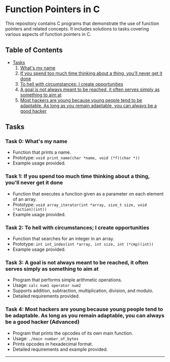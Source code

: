 # Function Pointers in C

This repository contains C programs that demonstrate the use of function pointers and related concepts. It includes solutions to tasks covering various aspects of function pointers in C.

## Table of Contents

- [Tasks](#tasks)
  1. [What's my name](#task-0-whats-my-name)
  2. [If you spend too much time thinking about a thing, you'll never get it done](#task-1-if-you-spend-too-much-time-thinking-about-a-thing-youll-never-get-it-done)
  3. [To hell with circumstances; I create opportunities](#task-2-to-hell-with-circumstances-i-create-opportunities)
  4. [A goal is not always meant to be reached, it often serves simply as something to aim at](#task-3-a-goal-is-not-always-meant-to-be-reached-it-often-serves-simply-as-something-to-aim-at)
  5. [Most hackers are young because young people tend to be adaptable. As long as you remain adaptable, you can always be a good hacker](#task-4-most-hackers-are-young-because-young-people-tend-to-be-adaptable-as-long-as-you-remain-adaptable-you-can-always-be-a-good-hacker-advanced)

## Tasks

### Task 0: What's my name

- Function that prints a name.
- Prototype: `void print_name(char *name, void (*f)(char *))`
- Example usage provided.

### Task 1: If you spend too much time thinking about a thing, you'll never get it done

- Function that executes a function given as a parameter on each element of an array.
- Prototype: `void array_iterator(int *array, size_t size, void (*action)(int))`
- Example usage provided.

### Task 2: To hell with circumstances; I create opportunities

- Function that searches for an integer in an array.
- Prototype: `int int_index(int *array, int size, int (*cmp)(int))`
- Example usage provided.

### Task 3: A goal is not always meant to be reached, it often serves simply as something to aim at

- Program that performs simple arithmetic operations.
- Usage: `calc num1 operator num2`
- Supports addition, subtraction, multiplication, division, and modulo.
- Detailed requirements provided.

### Task 4: Most hackers are young because young people tend to be adaptable. As long as you remain adaptable, you can always be a good hacker (Advanced)

- Program that prints the opcodes of its own main function.
- Usage: `./main number_of_bytes`
- Prints opcodes in hexadecimal format.
- Detailed requirements and example provided.

---
